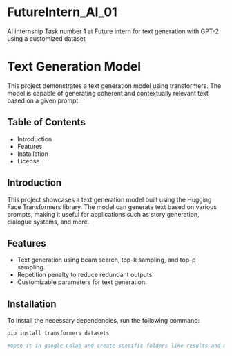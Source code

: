 # FutureIntern_AI_01
AI internship Task number 1 at Future intern for text generation with GPT-2 using a customized dataset

# Text Generation Model

This project demonstrates a text generation model using transformers. The model is capable of generating coherent and contextually relevant text based on a given prompt.

## Table of Contents
- Introduction
- Features
- Installation
- License

## Introduction
This project showcases a text generation model built using the Hugging Face Transformers library. The model can generate text based on various prompts, making it useful for applications such as story generation, dialogue systems, and more.

## Features
- Text generation using beam search, top-k sampling, and top-p sampling.
- Repetition penalty to reduce redundant outputs.
- Customizable parameters for text generation.

## Installation
To install the necessary dependencies, run the following command:
```bash
pip install transformers datasets

#Open it in google Colab and create specific folders like results and model 
